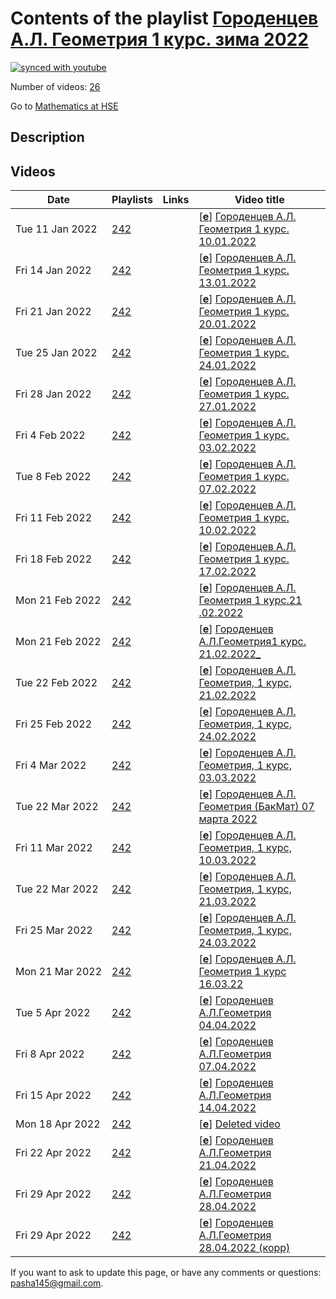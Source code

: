 # Contents of the playlist [Городенцев А.Л. Геометрия 1 курс. зима 2022](https://www.youtube.com/playlist?list=PLq3E5oubNNoA0JgmtZPn9o8WCu3_TsCw6)

[![synced with youtube](https://img.shields.io/github/last-commit/mathphysschool/mathphysschool.github.io/autoupdate1?label=synced%20with%20youtube)](https://github.com/mathphysschool/mathphysschool.github.io/commits/autoupdate1)

Number of videos: [26](#videos)

Go to [Mathematics at HSE](../README.md)

## Description



## Videos

|Date|Playlists|Links|Video title|
|---|---|---|---|
| Tue&nbsp;11&nbsp;Jan&nbsp;2022 | [242](../playlists/242 "Городенцев А.Л. Геометрия 1 курс. зима 2022") |  | [[**e**](https://studio.youtube.com/video/JJ37e7yoR2o/edit "Edit")] [Городенцев А.Л. Геометрия 1 курс. 10.01.2022](https://www.youtube.com/watch?v=JJ37e7yoR2o&list=PLq3E5oubNNoA0JgmtZPn9o8WCu3_TsCw6) |
| Fri&nbsp;14&nbsp;Jan&nbsp;2022 | [242](../playlists/242 "Городенцев А.Л. Геометрия 1 курс. зима 2022") |  | [[**e**](https://studio.youtube.com/video/elD7Ww16tq8/edit "Edit")] [Городенцев А.Л. Геометрия 1 курс. 13.01.2022](https://www.youtube.com/watch?v=elD7Ww16tq8&list=PLq3E5oubNNoA0JgmtZPn9o8WCu3_TsCw6) |
| Fri&nbsp;21&nbsp;Jan&nbsp;2022 | [242](../playlists/242 "Городенцев А.Л. Геометрия 1 курс. зима 2022") |  | [[**e**](https://studio.youtube.com/video/LB7nxy57Km0/edit "Edit")] [Городенцев А.Л. Геометрия 1 курс. 20.01.2022](https://www.youtube.com/watch?v=LB7nxy57Km0&list=PLq3E5oubNNoA0JgmtZPn9o8WCu3_TsCw6) |
| Tue&nbsp;25&nbsp;Jan&nbsp;2022 | [242](../playlists/242 "Городенцев А.Л. Геометрия 1 курс. зима 2022") |  | [[**e**](https://studio.youtube.com/video/BEqcH2KLxM4/edit "Edit")] [Городенцев А.Л. Геометрия 1 курс. 24.01.2022](https://www.youtube.com/watch?v=BEqcH2KLxM4&list=PLq3E5oubNNoA0JgmtZPn9o8WCu3_TsCw6) |
| Fri&nbsp;28&nbsp;Jan&nbsp;2022 | [242](../playlists/242 "Городенцев А.Л. Геометрия 1 курс. зима 2022") |  | [[**e**](https://studio.youtube.com/video/BbGM1HCsW4g/edit "Edit")] [Городенцев А.Л. Геометрия 1 курс. 27.01.2022](https://www.youtube.com/watch?v=BbGM1HCsW4g&list=PLq3E5oubNNoA0JgmtZPn9o8WCu3_TsCw6) |
| Fri&nbsp;4&nbsp;Feb&nbsp;2022 | [242](../playlists/242 "Городенцев А.Л. Геометрия 1 курс. зима 2022") |  | [[**e**](https://studio.youtube.com/video/Vp3Eg6FSF5Q/edit "Edit")] [Городенцев А.Л. Геометрия 1 курс. 03.02.2022](https://www.youtube.com/watch?v=Vp3Eg6FSF5Q&list=PLq3E5oubNNoA0JgmtZPn9o8WCu3_TsCw6) |
| Tue&nbsp;8&nbsp;Feb&nbsp;2022 | [242](../playlists/242 "Городенцев А.Л. Геометрия 1 курс. зима 2022") |  | [[**e**](https://studio.youtube.com/video/DmYCRp7FPCQ/edit "Edit")] [Городенцев А.Л. Геометрия 1 курс. 07.02.2022](https://www.youtube.com/watch?v=DmYCRp7FPCQ&list=PLq3E5oubNNoA0JgmtZPn9o8WCu3_TsCw6) |
| Fri&nbsp;11&nbsp;Feb&nbsp;2022 | [242](../playlists/242 "Городенцев А.Л. Геометрия 1 курс. зима 2022") |  | [[**e**](https://studio.youtube.com/video/uLryxBxItV8/edit "Edit")] [Городенцев А.Л. Геометрия 1 курс. 10.02.2022](https://www.youtube.com/watch?v=uLryxBxItV8&list=PLq3E5oubNNoA0JgmtZPn9o8WCu3_TsCw6) |
| Fri&nbsp;18&nbsp;Feb&nbsp;2022 | [242](../playlists/242 "Городенцев А.Л. Геометрия 1 курс. зима 2022") |  | [[**e**](https://studio.youtube.com/video/kqaOVDyYMyM/edit "Edit")] [Городенцев А.Л. Геометрия 1 курс. 17.02.2022](https://www.youtube.com/watch?v=kqaOVDyYMyM&list=PLq3E5oubNNoA0JgmtZPn9o8WCu3_TsCw6) |
| Mon&nbsp;21&nbsp;Feb&nbsp;2022 | [242](../playlists/242 "Городенцев А.Л. Геометрия 1 курс. зима 2022") |  | [[**e**](https://studio.youtube.com/video/E8stpiRQTyI/edit "Edit")] [Городенцев А.Л. Геометрия 1 курс.21 .02.2022](https://www.youtube.com/watch?v=E8stpiRQTyI&list=PLq3E5oubNNoA0JgmtZPn9o8WCu3_TsCw6) |
| Mon&nbsp;21&nbsp;Feb&nbsp;2022 | [242](../playlists/242 "Городенцев А.Л. Геометрия 1 курс. зима 2022") |  | [[**e**](https://studio.youtube.com/video/WKWAmf_gwDo/edit "Edit")] [Городенцев А.Л.Геометрия1 курс. 21.02.2022&#95;](https://www.youtube.com/watch?v=WKWAmf_gwDo&list=PLq3E5oubNNoA0JgmtZPn9o8WCu3_TsCw6) |
| Tue&nbsp;22&nbsp;Feb&nbsp;2022 | [242](../playlists/242 "Городенцев А.Л. Геометрия 1 курс. зима 2022") |  | [[**e**](https://studio.youtube.com/video/DMht2Ub58wk/edit "Edit")] [Городенцев А.Л. Геометрия, 1 курс, 21.02.2022](https://www.youtube.com/watch?v=DMht2Ub58wk&list=PLq3E5oubNNoA0JgmtZPn9o8WCu3_TsCw6) |
| Fri&nbsp;25&nbsp;Feb&nbsp;2022 | [242](../playlists/242 "Городенцев А.Л. Геометрия 1 курс. зима 2022") |  | [[**e**](https://studio.youtube.com/video/StcX9VgcuCg/edit "Edit")] [Городенцев А.Л. Геометрия, 1 курс, 24.02.2022](https://www.youtube.com/watch?v=StcX9VgcuCg&list=PLq3E5oubNNoA0JgmtZPn9o8WCu3_TsCw6) |
| Fri&nbsp;4&nbsp;Mar&nbsp;2022 | [242](../playlists/242 "Городенцев А.Л. Геометрия 1 курс. зима 2022") |  | [[**e**](https://studio.youtube.com/video/-G-rq4CCuZQ/edit "Edit")] [Городенцев А.Л. Геометрия, 1 курс, 03.03.2022](https://www.youtube.com/watch?v=-G-rq4CCuZQ&list=PLq3E5oubNNoA0JgmtZPn9o8WCu3_TsCw6) |
| Tue&nbsp;22&nbsp;Mar&nbsp;2022 | [242](../playlists/242 "Городенцев А.Л. Геометрия 1 курс. зима 2022") |  | [[**e**](https://studio.youtube.com/video/Z7k5LQwF8DQ/edit "Edit")] [Городенцев А.Л. Геометрия (БакМат) 07 марта 2022](https://www.youtube.com/watch?v=Z7k5LQwF8DQ&list=PLq3E5oubNNoA0JgmtZPn9o8WCu3_TsCw6) |
| Fri&nbsp;11&nbsp;Mar&nbsp;2022 | [242](../playlists/242 "Городенцев А.Л. Геометрия 1 курс. зима 2022") |  | [[**e**](https://studio.youtube.com/video/6cqlgWZnCZQ/edit "Edit")] [Городенцев А.Л. Геометрия, 1 курс, 10.03.2022](https://www.youtube.com/watch?v=6cqlgWZnCZQ&list=PLq3E5oubNNoA0JgmtZPn9o8WCu3_TsCw6) |
| Tue&nbsp;22&nbsp;Mar&nbsp;2022 | [242](../playlists/242 "Городенцев А.Л. Геометрия 1 курс. зима 2022") |  | [[**e**](https://studio.youtube.com/video/mtClyiCX1QE/edit "Edit")] [Городенцев А.Л. Геометрия, 1 курс, 21.03.2022](https://www.youtube.com/watch?v=mtClyiCX1QE&list=PLq3E5oubNNoA0JgmtZPn9o8WCu3_TsCw6) |
| Fri&nbsp;25&nbsp;Mar&nbsp;2022 | [242](../playlists/242 "Городенцев А.Л. Геометрия 1 курс. зима 2022") |  | [[**e**](https://studio.youtube.com/video/-Lqfk-0VYvc/edit "Edit")] [Городенцев А.Л. Геометрия, 1 курс, 24.03.2022](https://www.youtube.com/watch?v=-Lqfk-0VYvc&list=PLq3E5oubNNoA0JgmtZPn9o8WCu3_TsCw6) |
| Mon&nbsp;21&nbsp;Mar&nbsp;2022 | [242](../playlists/242 "Городенцев А.Л. Геометрия 1 курс. зима 2022") |  | [[**e**](https://studio.youtube.com/video/JfuRBpfVqm8/edit "Edit")] [Городенцев А.Л. Геометрия 1 курс 16.03.22](https://www.youtube.com/watch?v=JfuRBpfVqm8&list=PLq3E5oubNNoA0JgmtZPn9o8WCu3_TsCw6) |
| Tue&nbsp;5&nbsp;Apr&nbsp;2022 | [242](../playlists/242 "Городенцев А.Л. Геометрия 1 курс. зима 2022") |  | [[**e**](https://studio.youtube.com/video/R48omh-XM-8/edit "Edit")] [Городенцев А.Л.Геометрия 04.04.2022](https://www.youtube.com/watch?v=R48omh-XM-8&list=PLq3E5oubNNoA0JgmtZPn9o8WCu3_TsCw6) |
| Fri&nbsp;8&nbsp;Apr&nbsp;2022 | [242](../playlists/242 "Городенцев А.Л. Геометрия 1 курс. зима 2022") |  | [[**e**](https://studio.youtube.com/video/qjYI1LfMTZ8/edit "Edit")] [Городенцев А.Л.Геометрия 07.04.2022](https://www.youtube.com/watch?v=qjYI1LfMTZ8&list=PLq3E5oubNNoA0JgmtZPn9o8WCu3_TsCw6) |
| Fri&nbsp;15&nbsp;Apr&nbsp;2022 | [242](../playlists/242 "Городенцев А.Л. Геометрия 1 курс. зима 2022") |  | [[**e**](https://studio.youtube.com/video/yuIjivG2Im0/edit "Edit")] [Городенцев А.Л.Геометрия 14.04.2022](https://www.youtube.com/watch?v=yuIjivG2Im0&list=PLq3E5oubNNoA0JgmtZPn9o8WCu3_TsCw6) |
| Mon&nbsp;18&nbsp;Apr&nbsp;2022 | [242](../playlists/242 "Городенцев А.Л. Геометрия 1 курс. зима 2022") |  | [[**e**](https://studio.youtube.com/video/bQYTJ-zsIak/edit "Edit")] [Deleted video](https://www.youtube.com/watch?v=bQYTJ-zsIak&list=PLq3E5oubNNoA0JgmtZPn9o8WCu3_TsCw6 "This video is unavailable.") |
| Fri&nbsp;22&nbsp;Apr&nbsp;2022 | [242](../playlists/242 "Городенцев А.Л. Геометрия 1 курс. зима 2022") |  | [[**e**](https://studio.youtube.com/video/JYKiC77-_lY/edit "Edit")] [Городенцев А.Л.Геометрия 21.04.2022](https://www.youtube.com/watch?v=JYKiC77-_lY&list=PLq3E5oubNNoA0JgmtZPn9o8WCu3_TsCw6) |
| Fri&nbsp;29&nbsp;Apr&nbsp;2022 | [242](../playlists/242 "Городенцев А.Л. Геометрия 1 курс. зима 2022") |  | [[**e**](https://studio.youtube.com/video/mw_zfWG6bFI/edit "Edit")] [Городенцев А.Л.Геометрия 28.04.2022](https://www.youtube.com/watch?v=mw_zfWG6bFI&list=PLq3E5oubNNoA0JgmtZPn9o8WCu3_TsCw6) |
| Fri&nbsp;29&nbsp;Apr&nbsp;2022 | [242](../playlists/242 "Городенцев А.Л. Геометрия 1 курс. зима 2022") |  | [[**e**](https://studio.youtube.com/video/6DCMl0FJHTE/edit "Edit")] [Городенцев А.Л.Геометрия 28.04.2022  (корр)](https://www.youtube.com/watch?v=6DCMl0FJHTE&list=PLq3E5oubNNoA0JgmtZPn9o8WCu3_TsCw6) |


 If you want to ask to update this page, or have any comments or questions: <pasha145@gmail.com>.